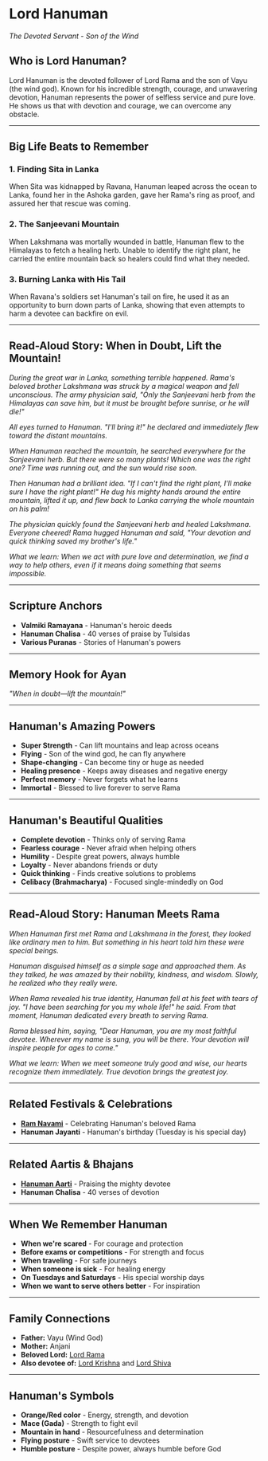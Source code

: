 # Lord Hanuman
*The Devoted Servant - Son of the Wind*

## Who is Lord Hanuman?

Lord Hanuman is the devoted follower of Lord Rama and the son of Vayu (the wind god). Known for his incredible strength, courage, and unwavering devotion, Hanuman represents the power of selfless service and pure love. He shows us that with devotion and courage, we can overcome any obstacle.

---

## Big Life Beats to Remember

### 1. **Finding Sita in Lanka**
When Sita was kidnapped by Ravana, Hanuman leaped across the ocean to Lanka, found her in the Ashoka garden, gave her Rama's ring as proof, and assured her that rescue was coming.

### 2. **The Sanjeevani Mountain**
When Lakshmana was mortally wounded in battle, Hanuman flew to the Himalayas to fetch a healing herb. Unable to identify the right plant, he carried the entire mountain back so healers could find what they needed.

### 3. **Burning Lanka with His Tail**
When Ravana's soldiers set Hanuman's tail on fire, he used it as an opportunity to burn down parts of Lanka, showing that even attempts to harm a devotee can backfire on evil.

---

## Read-Aloud Story: When in Doubt, Lift the Mountain!

*During the great war in Lanka, something terrible happened. Rama's beloved brother Lakshmana was struck by a magical weapon and fell unconscious. The army physician said, "Only the Sanjeevani herb from the Himalayas can save him, but it must be brought before sunrise, or he will die!"*

*All eyes turned to Hanuman. "I'll bring it!" he declared and immediately flew toward the distant mountains.*

*When Hanuman reached the mountain, he searched everywhere for the Sanjeevani herb. But there were so many plants! Which one was the right one? Time was running out, and the sun would rise soon.*

*Then Hanuman had a brilliant idea. "If I can't find the right plant, I'll make sure I have the right plant!" He dug his mighty hands around the entire mountain, lifted it up, and flew back to Lanka carrying the whole mountain on his palm!*

*The physician quickly found the Sanjeevani herb and healed Lakshmana. Everyone cheered! Rama hugged Hanuman and said, "Your devotion and quick thinking saved my brother's life."*

*What we learn: When we act with pure love and determination, we find a way to help others, even if it means doing something that seems impossible.*

---

## Scripture Anchors
- **Valmiki Ramayana** - Hanuman's heroic deeds
- **Hanuman Chalisa** - 40 verses of praise by Tulsidas
- **Various Puranas** - Stories of Hanuman's powers

---

## Memory Hook for Ayan
*"When in doubt—lift the mountain!"*

---

## Hanuman's Amazing Powers
- **Super Strength** - Can lift mountains and leap across oceans
- **Flying** - Son of the wind god, he can fly anywhere
- **Shape-changing** - Can become tiny or huge as needed
- **Healing presence** - Keeps away diseases and negative energy
- **Perfect memory** - Never forgets what he learns
- **Immortal** - Blessed to live forever to serve Rama

---

## Hanuman's Beautiful Qualities
- **Complete devotion** - Thinks only of serving Rama
- **Fearless courage** - Never afraid when helping others
- **Humility** - Despite great powers, always humble
- **Loyalty** - Never abandons friends or duty
- **Quick thinking** - Finds creative solutions to problems
- **Celibacy (Brahmacharya)** - Focused single-mindedly on God

---

## Read-Aloud Story: Hanuman Meets Rama

*When Hanuman first met Rama and Lakshmana in the forest, they looked like ordinary men to him. But something in his heart told him these were special beings.*

*Hanuman disguised himself as a simple sage and approached them. As they talked, he was amazed by their nobility, kindness, and wisdom. Slowly, he realized who they really were.*

*When Rama revealed his true identity, Hanuman fell at his feet with tears of joy. "I have been searching for you my whole life!" he said. From that moment, Hanuman dedicated every breath to serving Rama.*

*Rama blessed him, saying, "Dear Hanuman, you are my most faithful devotee. Wherever my name is sung, you will be there. Your devotion will inspire people for ages to come."*

*What we learn: When we meet someone truly good and wise, our hearts recognize them immediately. True devotion brings the greatest joy.*

---

## Related Festivals & Celebrations
- **[Ram Navami](../festivals/06-ram-navami.md)** - Celebrating Hanuman's beloved Rama
- **Hanuman Jayanti** - Hanuman's birthday (Tuesday is his special day)

---

## Related Aartis & Bhajans
- **[Hanuman Aarti](../aartis-bhajans/02-hanuman-aarti.md)** - Praising the mighty devotee
- **Hanuman Chalisa** - 40 verses of devotion

---

## When We Remember Hanuman
- **When we're scared** - For courage and protection
- **Before exams or competitions** - For strength and focus
- **When traveling** - For safe journeys
- **When someone is sick** - For healing energy
- **On Tuesdays and Saturdays** - His special worship days
- **When we want to serve others better** - For inspiration

---

## Family Connections
- **Father:** Vayu (Wind God)
- **Mother:** Anjani
- **Beloved Lord:** [Lord Rama](./02-lord-rama.md)
- **Also devotee of:** [Lord Krishna](./04-lord-krishna.md) and [Lord Shiva](./01-lord-shiva.md)

---

## Hanuman's Symbols
- **Orange/Red color** - Energy, strength, and devotion
- **Mace (Gada)** - Strength to fight evil
- **Mountain in hand** - Resourcefulness and determination
- **Flying posture** - Swift service to devotees
- **Humble posture** - Despite power, always humble before God